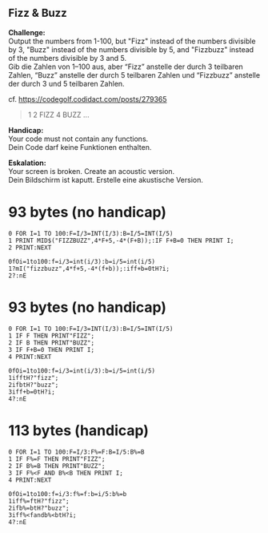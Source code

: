## Fizz & Buzz

**Challenge:**  
Output the numbers from 1-100, but "Fizz" instead of the numbers divisible by 3, "Buzz" instead of the numbers divisible by 5, and "Fizzbuzz" instead of the numbers divisible by 3 and 5.  
Gib die Zahlen von 1–100 aus, aber “Fizz” anstelle der durch 3 teilbaren Zahlen, “Buzz” anstelle der durch 5 teilbaren Zahlen und “Fizzbuzz” anstelle der durch 3 und 5 teilbaren Zahlen.

cf. https://codegolf.codidact.com/posts/279365

> 1
> 2
> FIZZ
> 4
> BUZZ
> ...

**Handicap:**  
Your code must not contain any functions.  
Dein Code darf keine Funktionen enthalten.

**Eskalation:**  
Your screen is broken. Create an acoustic version.  
Dein Bildschirm ist kaputt. Erstelle eine akustische Version.

# 93 bytes (no handicap)

```basic
0 FOR I=1 TO 100:F=I/3=INT(I/3):B=I/5=INT(I/5)
1 PRINT MID$("FIZZBUZZ",4*F+5,-4*(F+B));:IF F+B=0 THEN PRINT I;
2 PRINT:NEXT
```
```
0fOi=1to100:f=i/3=int(i/3):b=i/5=int(i/5)
1?mI("fizzbuzz",4*f+5,-4*(f+b));:iff+b=0tH?i;
2?:nE
```

# 93 bytes (no handicap)

```basic
0 FOR I=1 TO 100:F=I/3=INT(I/3):B=I/5=INT(I/5)
1 IF F THEN PRINT"FIZZ";
2 IF B THEN PRINT"BUZZ";
3 IF F+B=0 THEN PRINT I;
4 PRINT:NEXT
```
```
0fOi=1to100:f=i/3=int(i/3):b=i/5=int(i/5)
1ifftH?"fizz";
2ifbtH?"buzz";
3iff+b=0tH?i;
4?:nE
```

# 113 bytes (handicap)

```basic
0 FOR I=1 TO 100:F=I/3:F%=F:B=I/5:B%=B
1 IF F%=F THEN PRINT"FIZZ";
2 IF B%=B THEN PRINT"BUZZ";
3 IF F%<F AND B%<B THEN PRINT I;
4 PRINT:NEXT
```
```
0fOi=1to100:f=i/3:f%=f:b=i/5:b%=b
1iff%=ftH?"fizz";
2ifb%=btH?"buzz";
3iff%<fandb%<btH?i;
4?:nE
```
